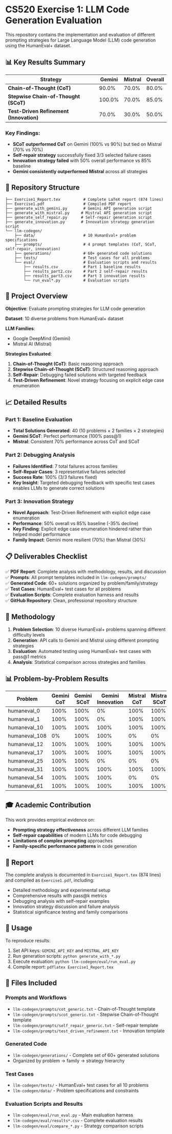 # CS520 Exercise 1: LLM Code Generation Evaluation

This repository contains the implementation and evaluation of different prompting strategies for Large Language Model (LLM) code generation using the HumanEval+ dataset.

## 📊 Key Results Summary

| Strategy | Gemini | Mistral | Overall |
|----------|--------|---------|---------|
| **Chain-of-Thought (CoT)** | 90.0% | 70.0% | 80.0% |
| **Stepwise Chain-of-Thought (SCoT)** | 100.0% | 70.0% | 85.0% |
| **Test-Driven Refinement (Innovation)** | 70.0% | 30.0% | 50.0% |

### Key Findings:
- **SCoT outperformed CoT** on Gemini (100% vs 90%) but tied on Mistral (70% vs 70%)
- **Self-repair strategy** successfully fixed 3/3 selected failure cases
- **Innovation strategy failed** with 50% overall performance vs 85% baseline
- **Gemini consistently outperformed Mistral** across all strategies

## 📁 Repository Structure

```
├── Exercise1_Report.tex          # Complete LaTeX report (874 lines)
├── Exercise1.pdf                 # Compiled PDF report
├── generate_with_gemini.py       # Gemini API generation script
├── generate_with_mistral.py     # Mistral API generation script
├── generate_self_repair.py      # Self-repair generation script
├── generate_innovation.py       # Innovation strategy generation script
└── llm-codegen/
    ├── data/                     # 10 HumanEval+ problem specifications
    ├── prompts/                  # 4 prompt templates (CoT, SCoT, self-repair, innovation)
    ├── generations/              # 60+ generated code solutions
    ├── tests/                    # Test cases for all problems
    └── eval/                     # Evaluation scripts and results
        ├── results.csv           # Part 1 baseline results
        ├── results_part2.csv     # Part 2 self-repair results  
        ├── results_part3.csv     # Part 3 innovation results
        └── run_eval*.py          # Evaluation scripts
```

## 🎯 Project Overview

**Objective**: Evaluate prompting strategies for LLM code generation

**Dataset**: 10 diverse problems from HumanEval+ dataset

**LLM Families**: 
- Google DeepMind (Gemini)
- Mistral AI (Mistral)

**Strategies Evaluated**:
1. **Chain-of-Thought (CoT)**: Basic reasoning approach
2. **Stepwise Chain-of-Thought (SCoT)**: Structured reasoning approach  
3. **Self-Repair**: Debugging failed solutions with targeted feedback
4. **Test-Driven Refinement**: Novel strategy focusing on explicit edge case enumeration

## 📈 Detailed Results

### Part 1: Baseline Evaluation
- **Total Solutions Generated**: 40 (10 problems × 2 families × 2 strategies)
- **Gemini SCoT**: Perfect performance (100% pass@1)
- **Mistral**: Consistent 70% performance across CoT and SCoT

### Part 2: Debugging Analysis
- **Failures Identified**: 7 total failures across families
- **Self-Repair Cases**: 3 representative failures selected
- **Success Rate**: 100% (3/3 failures fixed)
- **Key Insight**: Targeted debugging feedback with specific test cases enables LLMs to generate correct solutions

### Part 3: Innovation Strategy
- **Novel Approach**: Test-Driven Refinement with explicit edge case enumeration
- **Performance**: 50% overall vs 85% baseline (-35% decline)
- **Key Finding**: Explicit edge case enumeration hindered rather than helped model performance
- **Family Impact**: Gemini more resilient (70%) than Mistral (30%)

## 📋 Deliverables Checklist

✅ **PDF Report**: Complete analysis with methodology, results, and discussion  
✅ **Prompts**: All prompt templates included in `llm-codegen/prompts/`  
✅ **Generated Code**: 60+ solutions organized by problem/family/strategy  
✅ **Test Cases**: HumanEval+ test cases for all problems  
✅ **Evaluation Scripts**: Complete evaluation harness and results  
✅ **GitHub Repository**: Clean, professional repository structure

## 🔬 Methodology

1. **Problem Selection**: 10 diverse HumanEval+ problems spanning different difficulty levels
2. **Generation**: API calls to Gemini and Mistral using different prompting strategies
3. **Evaluation**: Automated testing using HumanEval+ test cases with pass@1 metrics
4. **Analysis**: Statistical comparison across strategies and families

## 📊 Problem-by-Problem Results

| Problem | Gemini CoT | Gemini SCoT | Gemini Innovation | Mistral CoT | Mistral SCoT | Mistral Innovation |
|---------|------------|-------------|-------------------|-------------|--------------|-------------------|
| humaneval_0 | 100% | 100% | 0% | 100% | 100% | 0% |
| humaneval_1 | 100% | 100% | 0% | 100% | 100% | 0% |
| humaneval_10 | 100% | 100% | 100% | 100% | 100% | 100% |
| humaneval_108 | 0% | 100% | 100% | 0% | 0% | 0% |
| humaneval_12 | 100% | 100% | 100% | 100% | 100% | 0% |
| humaneval_17 | 100% | 100% | 100% | 100% | 100% | 0% |
| humaneval_25 | 100% | 100% | 0% | 0% | 0% | 0% |
| humaneval_31 | 100% | 100% | 100% | 100% | 100% | 100% |
| humaneval_54 | 100% | 100% | 100% | 0% | 0% | 0% |
| humaneval_61 | 100% | 100% | 100% | 100% | 100% | 100% |

## 🎓 Academic Contribution

This work provides empirical evidence on:
- **Prompting strategy effectiveness** across different LLM families
- **Self-repair capabilities** of modern LLMs for code debugging
- **Limitations of complex prompting** approaches
- **Family-specific performance patterns** in code generation

## 📖 Report

The complete analysis is documented in `Exercise1_Report.tex` (874 lines) and compiled as `Exercise1.pdf`, including:
- Detailed methodology and experimental setup
- Comprehensive results with pass@k metrics
- Debugging analysis with self-repair examples
- Innovation strategy discussion and failure analysis
- Statistical significance testing and family comparisons

## 🚀 Usage

To reproduce results:
1. Set API keys: `GEMINI_API_KEY` and `MISTRAL_API_KEY`
2. Run generation scripts: `python generate_with_*.py`
3. Execute evaluation: `python llm-codegen/eval/run_eval.py`
4. Compile report: `pdflatex Exercise1_Report.tex`

## 📝 Files Included

### Prompts and Workflows
- `llm-codegen/prompts/cot_generic.txt` - Chain-of-Thought template
- `llm-codegen/prompts/scot_generic.txt` - Stepwise Chain-of-Thought template
- `llm-codegen/prompts/self_repair_generic.txt` - Self-repair template
- `llm-codegen/prompts/test_driven_refinement.txt` - Innovation template

### Generated Code
- `llm-codegen/generations/` - Complete set of 60+ generated solutions
- Organized by problem → family → strategy hierarchy

### Test Cases
- `llm-codegen/tests/` - HumanEval+ test cases for all 10 problems
- `llm-codegen/data/` - Problem specifications and constraints

### Evaluation Scripts and Results
- `llm-codegen/eval/run_eval.py` - Main evaluation harness
- `llm-codegen/eval/results*.csv` - Complete evaluation results
- `llm-codegen/eval/compare_*.py` - Strategy comparison scripts